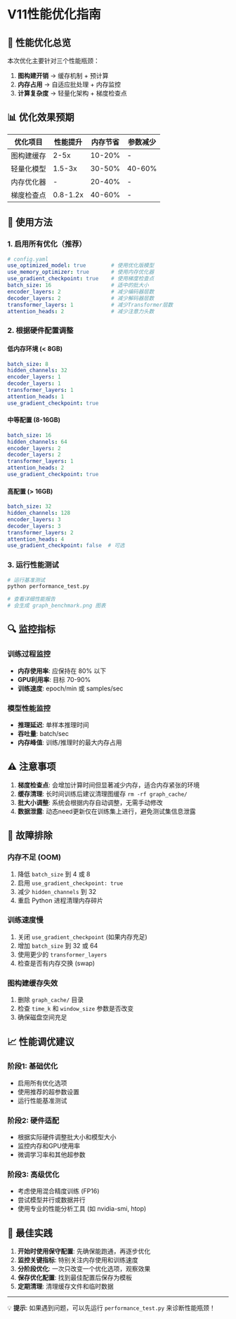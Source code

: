 # V11性能优化指南

## 🚀 性能优化总览

本次优化主要针对三个性能瓶颈：

1. **图构建开销** → 缓存机制 + 预计算
2. **内存占用** → 自适应批处理 + 内存监控
3. **计算复杂度** → 轻量化架构 + 梯度检查点

## 📊 优化效果预期

| 优化项目 | 性能提升 | 内存节省 | 参数减少 |
|---------|---------|---------|---------|
| 图构建缓存 | 2-5x | 10-20% | - |
| 轻量化模型 | 1.5-3x | 30-50% | 40-60% |
| 内存优化器 | - | 20-40% | - |
| 梯度检查点 | 0.8-1.2x | 40-60% | - |

## 🔧 使用方法

### 1. 启用所有优化（推荐）

```yaml
# config.yaml
use_optimized_model: true        # 使用优化版模型
use_memory_optimizer: true       # 使用内存优化器
use_gradient_checkpoint: true    # 使用梯度检查点
batch_size: 16                   # 适中的批大小
encoder_layers: 2                # 减少编码器层数
decoder_layers: 2                # 减少解码器层数
transformer_layers: 1            # 减少Transformer层数
attention_heads: 2               # 减少注意力头数
```

### 2. 根据硬件配置调整

#### 低内存环境 (< 8GB)
```yaml
batch_size: 8
hidden_channels: 32
encoder_layers: 1
decoder_layers: 1
transformer_layers: 1
attention_heads: 1
use_gradient_checkpoint: true
```

#### 中等配置 (8-16GB)
```yaml
batch_size: 16
hidden_channels: 64
encoder_layers: 2
decoder_layers: 2
transformer_layers: 1
attention_heads: 2
use_gradient_checkpoint: true
```

#### 高配置 (> 16GB)
```yaml
batch_size: 32
hidden_channels: 128
encoder_layers: 3
decoder_layers: 3
transformer_layers: 2
attention_heads: 4
use_gradient_checkpoint: false  # 可选
```

### 3. 运行性能测试

```bash
# 运行基准测试
python performance_test.py

# 查看详细性能报告
# 会生成 graph_benchmark.png 图表
```

## 🔍 监控指标

### 训练过程监控
- **内存使用率**: 应保持在 80% 以下
- **GPU利用率**: 目标 70-90%
- **训练速度**: epoch/min 或 samples/sec

### 模型性能监控
- **推理延迟**: 单样本推理时间
- **吞吐量**: batch/sec
- **内存峰值**: 训练/推理时的最大内存占用

## ⚠️ 注意事项

1. **梯度检查点**: 会增加计算时间但显著减少内存，适合内存紧张的环境
2. **缓存清理**: 长时间训练后建议清理图缓存 `rm -rf graph_cache/`
3. **批大小调整**: 系统会根据内存自动调整，无需手动修改
4. **数据泄露**: 动态need更新仅在训练集上进行，避免测试集信息泄露

## 🐛 故障排除

### 内存不足 (OOM)
1. 降低 `batch_size` 到 4 或 8
2. 启用 `use_gradient_checkpoint: true`
3. 减少 `hidden_channels` 到 32
4. 重启 Python 进程清理内存碎片

### 训练速度慢
1. 关闭 `use_gradient_checkpoint` (如果内存充足)
2. 增加 `batch_size` 到 32 或 64
3. 使用更少的 `transformer_layers`
4. 检查是否有内存交换 (swap)

### 图构建缓存失效
1. 删除 `graph_cache/` 目录
2. 检查 `time_k` 和 `window_size` 参数是否改变
3. 确保磁盘空间充足

## 📈 性能调优建议

### 阶段1: 基础优化
- 启用所有优化选项
- 使用推荐的超参数设置
- 运行性能基准测试

### 阶段2: 硬件适配
- 根据实际硬件调整批大小和模型大小
- 监控内存和GPU使用率
- 微调学习率和其他超参数

### 阶段3: 高级优化
- 考虑使用混合精度训练 (FP16)
- 尝试模型并行或数据并行
- 使用专业的性能分析工具 (如 nvidia-smi, htop)

## 🎯 最佳实践

1. **开始时使用保守配置**: 先确保能跑通，再逐步优化
2. **监控关键指标**: 特别关注内存使用和训练速度
3. **分阶段优化**: 一次只改变一个优化选项，观察效果
4. **保存优化配置**: 找到最佳配置后保存为模板
5. **定期清理**: 清理缓存文件和临时数据

---

💡 **提示**: 如果遇到问题，可以先运行 `performance_test.py` 来诊断性能瓶颈！
